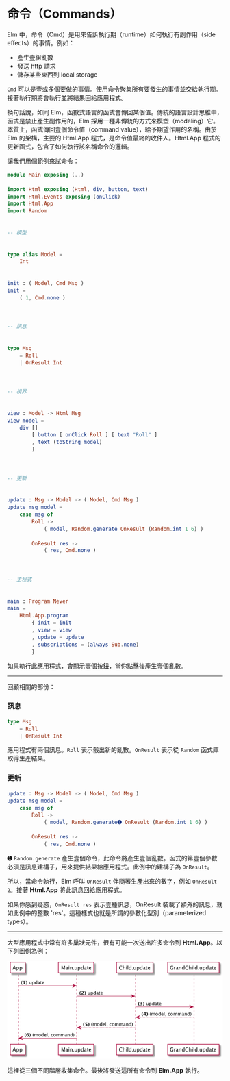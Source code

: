 # 命令（Commands）

Elm 中，命令（Cmd）是用來告訴執行期（runtime）如何執行有副作用（side effects）的事情。例如：

- 產生壹組亂數
- 發送 http 請求
- 儲存某些東西到 local storage

`Cmd` 可以是壹或多個要做的事情。使用命令聚集所有要發生的事情並交給執行期。接著執行期將會執行並將結果回給應用程式。

換句話說，如同 Elm，函數式語言的函式會傳回某個值。傳統的語言設計思維中，函式是禁止產生副作用的，Elm 採用一種非傳統的方式來模塑（modeling）它。本質上，函式傳回壹個命令值（command value），給予期望作用的名稱。由於 Elm 的架構，主要的 Html.App 程式，是命令值最終的收件人。Html.App 程式的更新函式，包含了如何執行該名稱命令的邏輯。

讓我們用個範例來試命令：

```elm
module Main exposing (..)

import Html exposing (Html, div, button, text)
import Html.Events exposing (onClick)
import Html.App
import Random


-- 模型


type alias Model =
    Int


init : ( Model, Cmd Msg )
init =
    ( 1, Cmd.none )



-- 訊息


type Msg
    = Roll
    | OnResult Int



-- 視界


view : Model -> Html Msg
view model =
    div []
        [ button [ onClick Roll ] [ text "Roll" ]
        , text (toString model)
        ]



-- 更新


update : Msg -> Model -> ( Model, Cmd Msg )
update msg model =
    case msg of
        Roll ->
            ( model, Random.generate OnResult (Random.int 1 6) )

        OnResult res ->
            ( res, Cmd.none )



-- 主程式


main : Program Never
main =
    Html.App.program
        { init = init
        , view = view
        , update = update
        , subscriptions = (always Sub.none)
        }
```

如果執行此應用程式，會顯示壹個按鈕，當你點擊後產生壹個亂數。

---

回顧相關的部份：

### 訊息

```elm
type Msg
    = Roll
    | OnResult Int
```

應用程式有兩個訊息。`Roll` 表示骰出新的亂數。`OnResult` 表示從 `Random` 函式庫取得生產結果。

### 更新

```elm
update : Msg -> Model -> ( Model, Cmd Msg )
update msg model =
    case msg of
        Roll ->
            ( model, Random.generate➊ OnResult (Random.int 1 6) )

        OnResult res ->
            ( res, Cmd.none )
```

➊ `Random.generate` 產生壹個命令，此命令將產生壹個亂數。函式的第壹個參數必須是訊息建構子，用來提供結果給應用程式。此例中的建構子為 `OnResult`。

所以，當命令執行，Elm 呼叫 `OnResult` 伴隨著生產出來的數字，例如 `OnResult 2`。接著 __Html.App__ 將此訊息回給應用程式。

如果你感到疑惑，`OnResult res` 表示壹種訊息，OnResult 裝載了額外的訊息，就如此例中的整數 'res'。這種樣式也就是所謂的參數化型別（parameterized types）。

---

大型應用程式中常有許多巢狀元件，很有可能一次送出許多命令到 __Html.App__。以下列圖例為例：

![Flow](02-commands.png)

這裡從三個不同階層收集命令。最後將發送這所有命令到 __Elm.App__ 執行。
